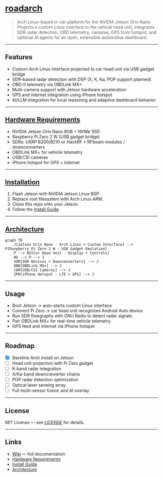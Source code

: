 # [roadarch](./wiki)

> Arch Linux–based in-car platform for the NVIDIA Jetson Orin Nano.  
> Projects a custom Linux interface to the vehicle head unit, integrates SDR radar detection, OBD telemetry, cameras, GPS from hotspot, and optional AI agents for an open, extensible automotive dashboard.

---

## Features
- Custom Arch Linux interface projected to car head unit via USB gadget bridge
- SDR-based radar detection with DSP (X, K, Ka, POP support planned)
- OBD-II telemetry via OBDLink MX+
- Multi-camera support with Jetson hardware acceleration
- GPS and internet integration using iPhone hotspot
- AI/LLM integration for local reasoning and adaptive dashboard behavior

---

## [Hardware Requirements](./wiki/Hardware-Requirements)
- NVIDIA Jetson Orin Nano 8GB + NVMe SSD  
- Raspberry Pi Zero 2 W (USB gadget bridge)  
- SDRs: USRP B200/B210 or HackRF + RFbeam modules / downconverters  
- OBDLink MX+ for vehicle telemetry  
- USB/CSI cameras  
- iPhone hotspot for GPS + internet  

---

## [Installation](./wiki/Install-Guide)
1. Flash Jetson with NVIDIA Jetson Linux BSP.  
2. Replace root filesystem with Arch Linux ARM.  
3. Clone this repo onto your Jetson.  
4. Follow the [Install Guide](./wiki/Install-Guide).

---

## [Architecture](./wiki/Architecture)

```mermaid
graph TD
    J[Jetson Orin Nano - Arch Linux + Custom Interface] --> P[Raspberry Pi Zero 2 W - USB Gadget Emulation]
    P --> HU[Car Head Unit - Display + Controls]
    HU --> P --> J
    SDR[SDR Devices + Downconverters] --> J
    OBD[OBDLink MX+] --> J
    CAM[USB/CSI Cameras] --> J
    IPH[iPhone Hotspot - LTE + GPS] --> J
```

---

## Usage
- Boot Jetson → auto-starts custom Linux interface  
- Connect Pi Zero → car head unit recognizes Android Auto device  
- Run SDR flowgraphs with GNU Radio to detect radar signals  
- Pair OBDLink MX+ for real-time vehicle telemetry  
- GPS feed and internet via iPhone hotspot  

---

## Roadmap
- [x] Baseline Arch install on Jetson  
- [ ] Head unit projection with Pi Zero gadget  
- [ ] K-band radar integration  
- [ ] X/Ka-band downconverter chains  
- [ ] POP radar detection optimization  
- [ ] Optical laser sensing array  
- [ ] Full multi-sensor fusion and AI overlay  

---


## License
MIT License — see [LICENSE](./LICENSE) for details.

---

## Links
- [Wiki](./wiki/Overview) — full documentation  
- [Hardware Requirements](./wiki/Hardware-Requirements)  
- [Install Guide](./wiki/Install-Guide)  
- [Architecture](./wiki/Architecture)
